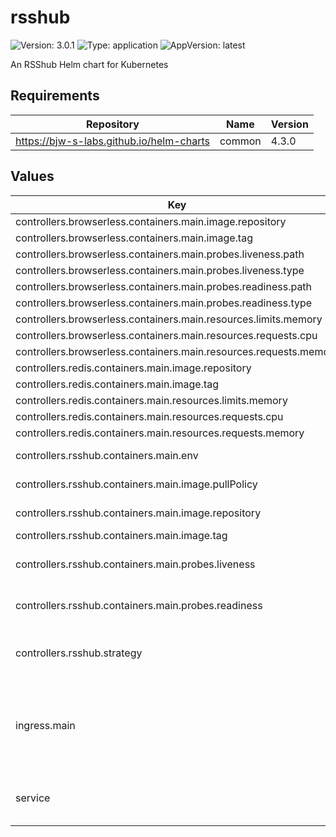 # rsshub

![Version: 3.0.1](https://img.shields.io/badge/Version-3.0.1-informational?style=flat-square) ![Type: application](https://img.shields.io/badge/Type-application-informational?style=flat-square) ![AppVersion: latest](https://img.shields.io/badge/AppVersion-latest-informational?style=flat-square)

An RSShub Helm chart for Kubernetes

## Requirements

| Repository | Name | Version |
|------------|------|---------|
| https://bjw-s-labs.github.io/helm-charts | common | 4.3.0 |

## Values

| Key | Type | Default | Description |
|-----|------|---------|-------------|
| controllers.browserless.containers.main.image.repository | string | `"ghcr.io/browserless/chrome"` |  |
| controllers.browserless.containers.main.image.tag | string | `"v2.37.0"` |  |
| controllers.browserless.containers.main.probes.liveness.path | string | `"/pressure"` |  |
| controllers.browserless.containers.main.probes.liveness.type | string | `"HTTP"` |  |
| controllers.browserless.containers.main.probes.readiness.path | string | `"/pressure"` |  |
| controllers.browserless.containers.main.probes.readiness.type | string | `"HTTP"` |  |
| controllers.browserless.containers.main.resources.limits.memory | string | `"2Gi"` |  |
| controllers.browserless.containers.main.resources.requests.cpu | string | `"10m"` |  |
| controllers.browserless.containers.main.resources.requests.memory | string | `"128Mi"` |  |
| controllers.redis.containers.main.image.repository | string | `"ghcr.io/valkey-io/valkey"` |  |
| controllers.redis.containers.main.image.tag | string | `"8.1.3"` |  |
| controllers.redis.containers.main.resources.limits.memory | string | `"256Mi"` |  |
| controllers.redis.containers.main.resources.requests.cpu | string | `"5m"` |  |
| controllers.redis.containers.main.resources.requests.memory | string | `"64Mi"` |  |
| controllers.rsshub.containers.main.env | object | See [values.yaml](./values.yaml) | environment variables. |
| controllers.rsshub.containers.main.image.pullPolicy | string | `"Always"` | image pull policy |
| controllers.rsshub.containers.main.image.repository | string | `"ghcr.io/diygod/rsshub"` | image repository |
| controllers.rsshub.containers.main.image.tag | string | `"latest"` | image tag |
| controllers.rsshub.containers.main.probes.liveness | object | `{"path":"/healthz","type":"HTTP"}` | Configures liveness probe |
| controllers.rsshub.containers.main.probes.readiness | object | `{"path":"/healthz","type":"HTTP"}` | Configures readiness probe |
| controllers.rsshub.strategy | string | `"RollingUpdate"` | Set the controller upgrade strategy |
| ingress.main | object | See [values.yaml](./values.yaml) | Enable and configure ingress settings for the chart under this key. |
| service | object | See [values.yaml](./values.yaml) | Configures service settings for the chart. |

